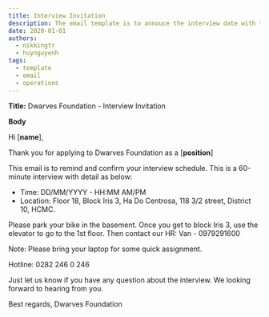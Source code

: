 ```yaml
---
title: Interview Invitation
description: The email template is to annouce the interview date with the client.
date: 2020-01-01
authors:
  - nikkingtr
  - huynguyenh
tags:
  - template
  - email
  - operations
---
```


**Title:** Dwarves Foundation - Interview Invitation

**Body**

Hi [**name**],

Thank you for applying to Dwarves Foundation as a [**position**]

This email is to remind and confirm your interview schedule. This is a 60-minute interview with detail as below:

- Time: DD/MM/YYYY - HH:MM AM/PM
- Location: Floor 18, Block Iris 3, Ha Do Centrosa, 118 3/2 street, District 10, HCMC.

Please park your bike in the basement. Once you get to block Iris 3, use the elevator to go to the 1st floor. Then contact our HR: Van - 0979291600

Note: Please bring your laptop for some quick assignment.

Hotline: 0282 246 0 246

Just let us know if you have any question about the interview. We looking forward to hearing from you.

Best regards,
Dwarves Foundation

